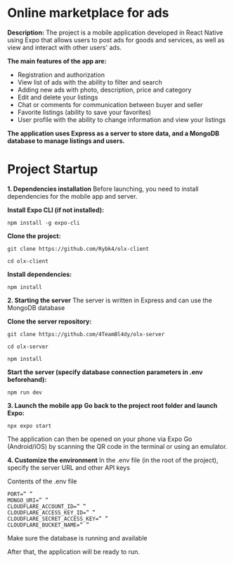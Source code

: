# Online marketplace for ads #

**Description:**
The project is a mobile application developed in React Native using Expo that allows users to post ads for goods and services, as well as view and interact with other users' ads.

**The main features of the app are:**
 
- Registration and authorization  
- View list of ads with the ability to filter and search
- Adding new ads with photo, description, price and category
- Edit and delete your listings
- Chat or comments for communication between buyer and seller
- Favorite listings (ability to save your favorites)
- User profile with the ability to change information and view your listings
  
**The application uses Express as a server to store data, and a MongoDB database to manage listings and users.**
 
# Project Startup #

**1. Dependencies installation**
Before launching, you need to install dependencies for the mobile app and server.

**Install Expo CLI (if not installed):**


```
npm install -g expo-cli
```


**Clone the project:**


```
git clone https://github.com/Rybk4/olx-client
```
```
cd olx-client
```
**Install dependencies:**

```
npm install
```
**2. Starting the server**
The server is written in Express and can use the MongoDB database 

**Clone the server repository:**

```
git clone https://github.com/4TeamBl4dy/olx-server
```
```
cd olx-server
```
```
npm install
```
**Start the server (specify database connection parameters in .env beforehand):**


```
npm run dev
```

**3. Launch the mobile app**
**Go back to the project root folder and launch Expo:**


```
npx expo start
```
The application can then be opened on your phone via Expo Go (Android/iOS) by scanning the QR code in the terminal or using an emulator.

**4. Customize the environment**
In the .env file (in the root of the project), specify the server URL and other API keys

Сontents of the .env file
```
PORT=” ”
MONGO_URI=” ”
CLOUDFLARE_ACCOUNT_ID=” ”
CLOUDFLARE_ACCESS_KEY_ID=” ”
CLOUDFLARE_SECRET_ACCESS_KEY=” ”
CLOUDFLARE_BUCKET_NAME=” ”
```
Make sure the database is running and available

After that, the application will be ready to run.

